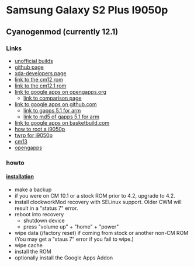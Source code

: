 # Samsung Galaxy S2 Plus I9050p

## Cyanogenmod (currently 12.1)

### Links

* [unofficial builds](http://wiki.cyanogenmod.org/w/Unofficial_Ports#Samsung_Galaxy_S_II_Plus_.28GT-I9105P.29)
* [github page](https://github.com/andixlm/android_device_samsung_i9105p)
* [xda-developers page](http://forum.xda-developers.com/galaxy-s2-plus/orig-development/rom-cyanogenmod-12-1-t3084287)
* [link to the cm12 rom](https://s.basketbuild.com/devs/andixlm/CM12/i9105p)
* [link to the cm12.1 rom](https://s.basketbuild.com/devs/andixlm/CM12.1/i9105p)
* [link to google apps on opengapps.org](http://opengapps.org/?download=true&arch=arm&api=5.1&variant=full)
    * [link to comparison page](https://github.com/opengapps/opengapps/wiki/Package-Comparison)
* [link to google apps on github.com](https://github.com/cgapps/vendor_google)
    * [link to gapps 5.1 for arm](https://github.com/cgapps/vendor_google/raw/builds/arm/gapps-5.1-arm-2015-07-17-13-29.zip)
    * [link to md5 of gapps 5.1 for arm](https://github.com/cgapps/vendor_google/raw/builds/arm/gapps-5.1-arm-2015-07-17-13-29.md5)
* [link to google apps on basketbuild.com](https://s.basketbuild.com/gapps)
* [how to root a i9050p](http://forum.xda-developers.com/showthread.php?t=2663834)
* [twrp for i9050p](https://twrp.me/devices/samsunggalaxys2plus.html)
* [cm13](https://s.basketbuild.com/devs/GHsR/CM-13/i9105p)
* [opengapps](http://opengapps.org/?download=false&arch=arm&api=6.0)

### howto

#### [installation](http://forum.xda-developers.com/showpost.php?s=2a932624b48474120f9bf605a3c2c22c&p=56828216&postcount=2)

* make a backup
* if you were on CM 10.1 or a stock ROM prior to 4.2, upgrade to 4.2.
* install clockworkMod recovery with SELinux support. Older CWM will result in a "status 7" error.
* reboot into recovery
    * shutdown device
    * press "volume up" + "home" + "power"
* wipe data (/factory reset) if coming from stock or another non-CM ROM (You may get a "staus 7" error if you fail to wipe.)
* wipe cache 
* install the ROM
* optionally install the Google Apps Addon
